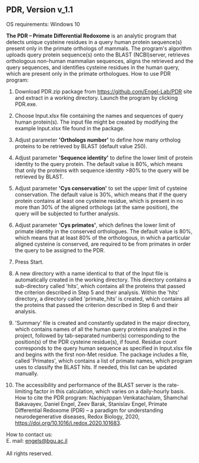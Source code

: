 ## PDR, Version v_1.1 <br>
OS requirements: Windows 10 <br>

**The PDR – Primate Differential Redoxome** is an analytic program that detects unique cysteine residues in a query human protein sequence(s) present only in the primate orthologs of mammals. The program's algorithm uploads query protein sequence(s) onto the BLAST (NCBI)server, retrieves orthologous non-human mammalian sequences, aligns the retrieved and the query sequences, and identifies cysteine residues in the human query, which are present only in the primate orthologues.
How to use PDR program:
1.	Download PDR.zip package from https://github.com/Engel-Lab/PDR site and extract in a working directory. Launch the program by clicking PDR.exe.
 
2.	Choose Input.xlsx file containing the names and sequences of query human protein(s). The input file might be created by modifying the example Input.xlsx file found in the package.
 
3.	Adjust parameter **'Orthologs number'** to define how many ortholog proteins to be retrieved by BLAST (default value 250).

4.	Adjust parameter **'Sequence identity'** to define the lower limit of protein identity to the query protein. The default value is 80%, which means that only the proteins with sequence identity >80% to the query will be retrieved by BLAST. 
 
5.	Adjust parameter **'Cys conservation'** to set the upper limit of cysteine conservation. The default value is 30%, which means that if the query protein contains at least one cysteine residue, which is present in no more than 30% of the aligned orthologs (at the same position), the query will be subjected to further analysis.

6.	Adjust parameter **'Cys primates'**, which defines the lower limit of primate identity in the conserved orthologues. The default value is 80%, which means that at least 80% of the orthologous, in which a particular aligned cysteine is conserved, are required to be from primates in order the query to be assigned to the PDR.

7.	Press Start.

8.	A new directory with a name identical to that of the Input file is automatically created in the working directory. This directory contains a sub-directory called 'hits', which contains all the proteins that passed the criterion described in Step 5 and their analysis. Within the 'hits' directory, a directory called 'primate_hits' is created, which contains all the proteins that passed the criterion described in Step 6 and their analysis. 
9.	'Summary' file is created and constantly updated in the major directory, which contains names of all the human query proteins analyzed in the project, followed by tab-separated number(s) corresponding to the position(s) of the PDR cysteine residue(s), if found. Residue count corresponds to the query human sequence as specified in Input.xlsx file and begins with the first non-Met residue. The package includes a file, called 'Primates', which contains a list of primate names, which program uses to classify the BLAST hits. If needed, this list can be updated manually.
10.	The accessibility and performance of the BLAST server is the rate-limiting factor in this calculation, which varies on a daily-hourly basis.   
How to cite the PDR program:
Nachiyappan Venkatachalam, Shamchal Bakavayev, Daniel Engel, Zeev Barak, Stanislav Engel, Primate Differential Redoxome (PDR) – a paradigm for understanding neurodegenerative diseases, Redox Biology, 2020, https://doi.org/10.1016/j.redox.2020.101683.

How to contact us: <br>
E. mail: engels@bgu.ac.il <br><br>
All rights reserved.  
